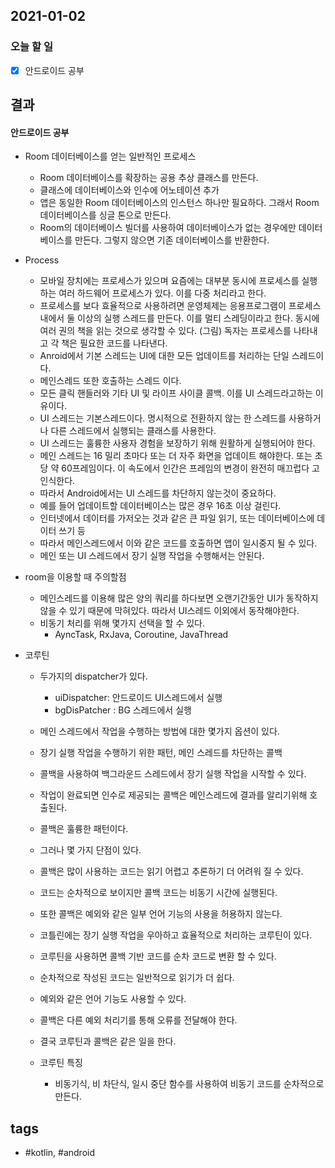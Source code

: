 ## 2021-01-02

### 오늘 할 일

  - [x] 안드로이드 공부



## 결과



#### 안드로이드 공부

* Room 데이터베이스를 얻는 일반적인 프로세스
	- Room 데이터베이스를 확장하는 공용 추상 클래스를 만든다.
	- 클래스에 데이터베이스와 인수에 어노테이션 추가
	- 앱은 동일한 Room 데이터베이스의 인스턴스 하나만 필요하다. 그래서 Room 데이터베이스를 싱글 톤으로 만든다.
	- Room의 데이터베이스 빌더를 사용하여 데이터베이스가 없는 경우에만 데이터 베이스를 만든다. 그렇지 않으면 기존 데이터베이스를 반환한다.

* Process
	- 모바일 장치에는 프로세스가 있으며 요즘에는 대부분 동시에 프로세스를 실행하는 여러 하드웨어 프로세스가 있다. 이를 다중 처리라고 한다.
	- 프로세스를 보다 효율적으로 사용하려면 운영체제는 응용프로그램이 프로세스 내에서 둘 이상의 실행 스레드를 만든다. 이를 멀티 스레딩이라고 한다. 동시에 여러 권의 책을 읽는 것으로 생각할 수 있다. (그림) 독자는 프로세스를 나타내고 각 책은 필요한 코드를 나타낸다.
	- Anroid에서 기본 스레드는 UI에 대한 모든 업데이트를 처리하는 단일 스레드이다.
	- 메인스레드 또한 호출하는 스레드 이다.
	- 모든 클릭 핸들러와 기타 UI 및 라이프 사이클 콜백. 이를 UI 스레드라고하는 이유이다.
	- UI 스레드는 기본스레드이다. 명시적으로 전환하지 않는 한 스레드를 사용하거나 다른 스레드에서 실행되는 클래스를 사용한다. 
	- UI 스레드는 훌륭한 사용자 경험을 보장하기 위해 원활하게 실행되어야 한다.
	- 메인 스레드는 16 밀리 초마다 또는 더 자주 화면을 업데이트 해야한다. 또는 초당 약 60프레임이다. 이 속도에서 인간은 프레임의 변경이 완전히 매끄럽다 고 인식한다.
	- 따라서 Android에서는 UI 스레드를 차단하지 않는것이 중요하다.
	- 예를 들어 업데이트할 데이터베이스는 많은 경우 16초 이상 걸린다.
	- 인터넷에서 데이터를 가저오는 것과 같은 큰 파일 읽기, 또는 데이터베이스에 데이터 쓰기 등
	- 따라서 메인스레드에서 이와 같은 코드를 호출하면 앱이 일시중지 될 수 있다.
	- 메인 또는 UI 스레드에서 장기 실행 작업을 수행해서는 안된다.

* room을 이용할 때 주의할점
	- 메인스레드를 이용해 많은 양의 쿼리를 하다보면 오랜기간동안 UI가 동작하지 않을 수 있기 때문에 막혀있다. 따라서 UI스레드 이외에서 동작해야한다.
	- 비동기 처리를 위해 몇가지 선택을 할 수 있다.
		* AyncTask, RxJava, Coroutine, JavaThread

* 코루틴
	- 두가지의 dispatcher가 있다.
		* uiDispatcher: 안드로이드 UI스레드에서 실행
		* bgDisPatcher : BG 스레드에서 실행
		




	- 메인 스레드에서 작업을 수행하는 방법에 대한 몇가지 옵션이 있다.
	- 장기 실행 작업을 수행하기 위한 패턴, 메인 스레드를 차단하는 콜백
	- 콜백을 사용하여 백그라운드 스레드에서 장기 실행 작업을 시작할 수 있다.
	- 작업이 완료되면 인수로 제공되는 콜백은 메인스레드에 결과를 알리기위해 호출된다.
	- 콜백은 훌륭한 패턴이다.
	- 그러나 몇 가지 단점이 있다.
	- 콜백은 많이 사용하는 코드는 읽기 어렵고 추론하기 더 어려워 질 수 있다.
	- 코드는 순차적으로 보이지만 콜백 코드는 비동기 시간에 실행된다.
	- 또한 콜백은 예외와 같은 일부 언어 기능의 사용을 허용하지 않는다.

	- 코틀린에는 장기 실행 작업을 우아하고 효율적으로 처리하는 코루틴이 있다.
	- 코루틴을 사용하면 콜백 기반 코드를 순차 코드로 변환 할 수 있다.
	- 순차적으로 작성된 코드는 일반적으로 읽기가 더 쉽다.
	- 예외와 같은 언어 기능도 사용할 수 있다.
	- 콜백은 다른 예외 처리기를 통해 오류를 전달해야 한다.
	- 결국 코루틴과 콜백은 같은 일을 한다.

	- 코루틴 특징
		* 비동기식, 비 차단식, 일시 중단 함수를 사용하여 비동기 코드를 순차적으로 만든다.







## tags
-  \#kotlin, \#android 


